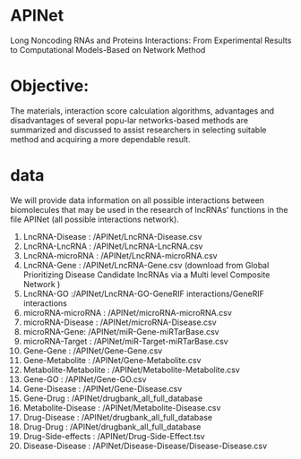 # APINet
Long Noncoding RNAs and Proteins Interactions: From Experimental Results to Computational Models-Based on Network Method

# Objective: 
The materials, interaction score calculation algorithms, advantages and disadvantages of several popu-lar networks-based methods are summarized and discussed to assist researchers in selecting suitable method and acquiring a more dependable result.


# data
We will provide data information on all possible interactions between biomolecules that may be used in the research of lncRNAs’ functions in the file APINet (all possible interactions network).
1. LncRNA-Disease : /APINet/LncRNA-Disease.csv
2. LncRNA-LncRNA : /APINet/LncRNA-LncRNA.csv
3. LncRNA-microRNA : /APINet/LncRNA-microRNA.csv
4. LncRNA-Gene : /APINet/LncRNA-Gene.csv (download from Global Prioritizing Disease Candidate lncRNAs via a Multi level Composite Network )
5. LncRNA-GO :/APINet/LncRNA-GO-GeneRIF interactions/GeneRIF interactions
6. microRNA-microRNA : /APINet/microRNA-microRNA.csv
7. microRNA-Disease : /APINet/microRNA-Disease.csv
8. microRNA-Gene: /APINet/miR-Gene-miRTarBase.csv
9. microRNA-Target : /APINet/miR-Target-miRTarBase.csv
10. Gene-Gene : /APINet/Gene-Gene.csv
11. Gene-Metabolite : /APINet/Gene-Metabolite.csv
12. Metabolite-Metabolite : /APINet/Metabolite-Metabolite.csv
13. Gene-GO :  /APINet/Gene-GO.csv
14. Gene-Disease : /APINet/Gene-Disease.csv
15. Gene-Drug : /APINet/drugbank_all_full_database
16. Metabolite-Disease : /APINet/Metabolite-Disease.csv
17. Drug-Disease : /APINet/drugbank_all_full_database
18. Drug-Drug : /APINet/drugbank_all_full_database
19. Drug-Side-effects : /APINet/Drug-Side-Effect.tsv
20. Disease-Disease : /APINet/Disease-Disease/Disease-Disease.csv
